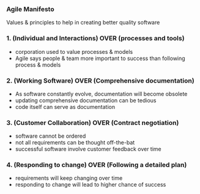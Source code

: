 ### Agile Manifesto

Values & principles to help in creating better quality software

### 1. (Individual and Interactions) OVER (processes and tools)

- corporation used to value processes & models
- Agile says people & team more important to success than following process & models

### 2. (Working Software) OVER (Comprehensive documentation)

- As software constantly evolve, documentation will become obsolete
- updating comprehensive documentation can be tedious
- code itself can serve as documentation

### 3. (Customer Collaboration) OVER (Contract negotiation)

- software cannot be ordered
- not all requirements can be thought off-the-bat
- successful software involve customer feedback over time

### 4. (Responding to change) OVER (Following a detailed plan)

- requirements will keep changing over time
- responding to change will lead to higher chance of success
